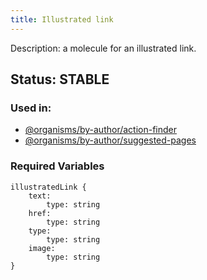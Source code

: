 ```yaml
---
title: Illustrated link
---
```

Description: a molecule for an illustrated link.
## Status: STABLE
### Used in:
- [@organisms/by-author/action-finder](/?p=organisms-action-finder)
- [@organisms/by-author/suggested-pages](/?p=organisms-suggested-pages)
### Required Variables
~~~
illustratedLink {
    text:
        type: string
    href:
        type: string
    type:
        type: string
    image:
        type: string
}
~~~
